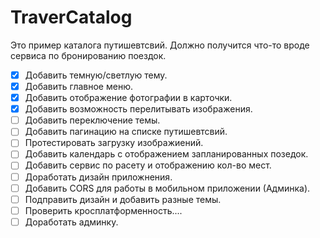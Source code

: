 # TraverCatalog

Это пример каталога путишевтсвий. Должно получится что-то вроде сервиса по бронированию поездок.
- [x] Добавить темную/светлую тему.
- [x] Добавить главное меню.
- [x] Добавить отображение фотографии в карточки.
- [x] Добавить возможность перелитывать изображения.
- [ ] Добавить переключение темы.
- [ ] Добавить пагинацию на списке путишевтсвий.
- [ ] Протестировать загрузку изображиений. 
- [ ] Добавить календарь с отображением запланированных позедок.
- [ ] Добавить сервис по расету и отображению кол-во мест.
- [ ] Доработать дизайн приложнения.
- [ ] Добавить CORS для работы в мобильном приложении (Админка).
- [ ] Подправить дизайн и добавить разные темы.
- [ ] Проверить кросплатформенность....
- [ ] Доработать админку.
